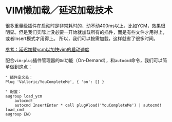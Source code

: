 # VIM懒加载／延迟加载技术

很多重量级插件在启动时是非常耗时的，动不动400ms以上，比如YCM，效果很明显。但是我们实际上没必要一开始就加载所有的插件，而是有些文件才用得上，或者Insert模式才用得上。
所以，我们可以按需加载，这样就省了很多时间。

[参考：延迟加载ycm以加快vim的启动速度](https://blog.csdn.net/tenghui0425/article/details/70201929)

配合`vim-plug`插件管理器的`On`功能（On-Demand），和`autocmd`命令，我们可以简单做到这点：
```vim
" 插件定义处：
Plug 'Valloric/YouCompleteMe', { 'on': [] }

" 配置：
augroup load_ycm
    autocmd!
    autocmd InsertEnter * call plug#load('YouCompleteMe') | autocmd! load_cmd
augroup END
```


